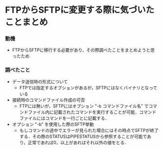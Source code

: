 # FTPからSFTPに変更する際に気づいたことまとめ

### 動機
- FTPからSFTPに移行する必要があり，その際調べたことをまとめようと思ったため

### 調べたこと
- データ送信時の形式について
  - FTPでは指定するオプションがあるが，SFTPにはなくバイナリとなっている
- 接続時のコマンドファイル作成の可否
  - FTPには無いが，SFTPにはオプション "-b コマンドファイル名" でコマンドファイル内に記載されたコマンドを実行することが可能．コマンドファイルにはコマンドを一行ごとに記載する．
- オプション "-b" を使用した際のSFTP挙動
  - もしコマンドの途中でエラーが見られた場合にはその時点でSFTPが終了する．その際のSTATUSはPIPESTATUSから参照することが可能であり，正常であれば0，以上があればそれ以外の値をとる．
